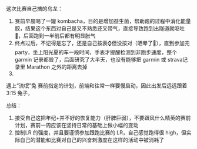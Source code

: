 这次比赛自己搞的乌龙：
1. 赛前早晨喝了一罐 kombacha，目的是增加益生菌，帮助跑的过程中消化能量胶，结果这个东西对自己是又不熟悉还又带气，直接导致跑到出隧道就呕吐🤮，后面跑到一半前后都有明显胀气
2. 终点过后，不记得是忘了，还是自己按表⌚️但没按对（晒晕了🥵），直到参加完 party，坐上阳光夏的车一段时间，手表才提醒检测到非跑步速度，整个garmin 记录都毁了，后面研究了大半天，也没有能够把 garmin 或 strava记录里 Marathon 之外的距离去掉
3. 

遇上“流氓”兔
赛前指定的计划，前端和往常一样要慢启动，因此出发后远远跟着 3:15 兔子，

总结：
1. 接受自己这把年纪+并不好的恢复能力（肝脾巨弱），不要跟风什么精英的赛前计划，赛前一周应该在坚持日常的基础上做小幅的变动
2. 控制LR 的强度，并且要谨慎参加跟跑比赛的 LR，自己感觉跑得很 high，但实际自己的潜能和比赛对自己的兴奋刺激度在这样的活动中被消耗了

